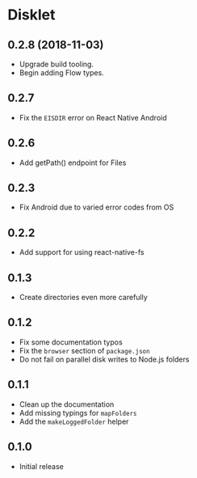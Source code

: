 # Disklet

## 0.2.8 (2018-11-03)

* Upgrade build tooling.
* Begin adding Flow types.

## 0.2.7

* Fix the `EISDIR` error on React Native Android

## 0.2.6

* Add getPath() endpoint for Files

## 0.2.3

* Fix Android due to varied error codes from OS

## 0.2.2

* Add support for using react-native-fs

## 0.1.3

* Create directories even more carefully

## 0.1.2

* Fix some documentation typos
* Fix the `browser` section of `package.json`
* Do not fail on parallel disk writes to Node.js folders

## 0.1.1

* Clean up the documentation
* Add missing typings for `mapFolders`
* Add the `makeLoggedFolder` helper

## 0.1.0

* Initial release
